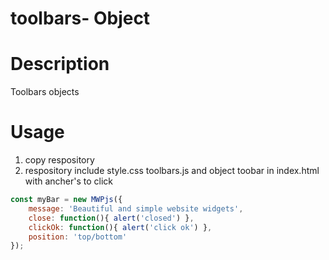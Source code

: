 # toolbars- Object
# Description
Toolbars objects
# Usage
1. copy respository
2. respository include style.css toolbars.js and object toobar in index.html with ancher's to click

```javascript
const myBar = new MWPjs({
	message: 'Beautiful and simple website widgets',
	close: function(){ alert('closed') },
	clickOk: function(){ alert('click ok') },
	position: 'top/bottom'
});
```
